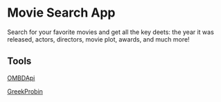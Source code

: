 # Movie Search App

Search for your favorite movies and get all the key deets: the year it was released, actors, directors, movie plot, awards, and much more!

## Tools


[OMBDApi](https://www.omdbapi.com/)

[GreekProbin](https://youtu.be/1VjdxCTBfUI)
